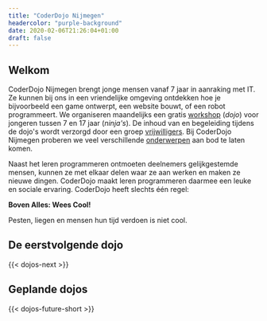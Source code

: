 ```yaml
---
title: "CoderDojo Nijmegen"
headercolor: "purple-background"
date: 2020-02-06T21:26:04+01:00
draft: false
---
```


## Welkom

CoderDojo Nijmegen brengt jonge mensen vanaf 7 jaar in aanraking met IT. Ze kunnen bij ons in een vriendelijke 
omgeving ontdekken hoe je bijvoorbeeld een game ontwerpt, een website bouwt, of een robot programmeert. We organiseren 
maandelijks een gratis [workshop](/dojos) (*dojo*) voor jongeren tussen 7 en 17 jaar (*ninja's*). De inhoud van en 
begeleiding tijdens de dojo's wordt verzorgd door een groep [vrijwilligers](/team). Bij CoderDojo Nijmegen proberen we 
veel verschillende [onderwerpen](/instructies) aan bod te laten komen.

Naast het leren programmeren ontmoeten deelnemers gelijkgestemde mensen, kunnen ze met elkaar delen waar ze aan werken 
en maken ze nieuwe dingen. CoderDojo maakt leren programmeren daarmee een leuke en sociale ervaring. CoderDojo heeft 
slechts één regel:

**Boven Alles: Wees Cool!**
  
Pesten, liegen en mensen hun tijd verdoen is niet cool.

## De eerstvolgende dojo

{{< dojos-next >}}

## Geplande dojos

{{< dojos-future-short >}}

